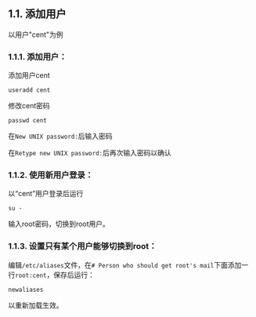 ## 1.1. 添加用户

以用户"cent"为例

### 1.1.1. 添加用户：

添加用户cent

`useradd cent`

修改cent密码

`passwd cent`

在`New UNIX password:`后输入密码

在`Retype new UNIX password:`后再次输入密码以确认

### 1.1.2. 使用新用户登录：

以“cent”用户登录后运行

`su -`

输入root密码，切换到root用户。

### 1.1.3. 设置只有某个用户能够切换到root：

编辑`/etc/aliases`文件，在`# Person who should get root's mail`下面添加一行`root:cent`，保存后运行：

`newaliases`

以重新加载生效。

